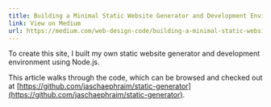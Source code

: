 ```yaml
---
title: Building a Minimal Static Website Generator and Development Environment with Node.js
link: View on Medium
url: https://medium.com/web-design-code/building-a-minimal-static-website-generator-and-development-environment-with-node-js-91fc153c189e
---
```

To create this site, I built my own static website generator and development environment using Node.js.

This article walks through the code, which can be browsed and checked out at [https://github.com/jaschaephraim/static-generator](https://github.com/jaschaephraim/static-generator).
